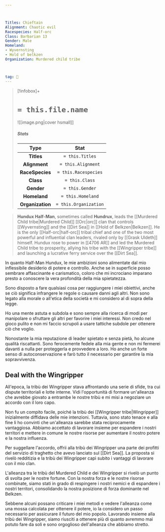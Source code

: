 ```yaml
---



Titles: Chieftain
Alignment: Chaotic evil
Racespecies: Half-orc
Class: Barbarian 13
Gender: Male
Homeland:
- Wyvernsting
- Hold of belkzen
Organization: Murdered child tribe



tag: 👤️
---
```


> [!infobox]+
> #  `= this.file.name`
> ![[image.png|cover hsmall]]
> ##### Stats
> Type | Stat |
> :---: |:---:|
> **Titles** | `= this.Titles` |
> **Alignment** | `= this.Alignment` |
> **RaceSpecies** | `= this.Racespecies` |
> **Class** | `= this.Class` |
> **Gender** | `= this.Gender` |
> **Homeland** | `= this.Homeland` |
> **Organization** | `= this.Organization` |



> **Hundux Half-Man**, sometimes called **Hundrux**, leads the [[Murdered Child tribe|Murdered Child]] [[Orc|orc]] clan that controls [[Wyvernsting]] and the [[Dirt Sea]] in [[Hold of Belkzen|Belkzen]]. He is the only [[Half-orc|half-orc]] tribal chief and one of the two most powerful and influential clan leaders, rivaled only by [[Grask Uldeth]] himself.
> Hundux rose to power in [[4706 AR]] and led the Murdered Child tribe to prosperity, allying his tribe with the [[Wingripper tribe]] and launching a lucrative ferry service over the [[Dirt Sea]].


In quanto Half-Man Hundux, le mie ambizioni sono alimentate dal mio inflessibile desiderio di potere e controllo. Anche se in superficie posso sembrare affascinante e carismatico, coloro che mi incrociano imparano presto a conoscere la vera profondità della mia spietatezza.

Sono disposto a fare qualsiasi cosa per raggiungere i miei obiettivi, anche se ciò significa infrangere le regole o causare danni agli altri. Non sono legato alla morale o all'etica della società e mi considero al di sopra della legge.

Ho una mente astuta e subdola e sono sempre alla ricerca di modi per manipolare o sfruttare gli altri per favorire i miei interessi. Non credo nel gioco pulito e non mi faccio scrupoli a usare tattiche subdole per ottenere ciò che voglio.

Nonostante la mia reputazione di leader spietato e senza pietà, ho alcune qualità riscattanti. Sono ferocemente fedele alla mia gente e non mi fermerei davanti a nulla per proteggerla e provvedere a loro. Ho anche un forte senso di autoconservazione e farò tutto il necessario per garantire la mia sopravvivenza.

## Deal with the Wingripper

All'epoca, la tribù dei Wingripper stava affrontando una serie di sfide, tra cui dispute territoriali e lotte interne. Vidi l'opportunità di formare un'alleanza che avrebbe giovato a entrambe le nostre tribù e mi misi a negoziare un accordo con il loro capo.

Non fu un compito facile, poiché la tribù dei [[Wingripper tribe|Wingripper]] inizialmente diffidava delle mie intenzioni. Tuttavia, sono stato tenace e alla fine li ho convinti che un'alleanza sarebbe stata reciprocamente vantaggiosa. Abbiamo accettato di lavorare insieme per espandere i nostri territori e mettere in comune le nostre risorse per aumentare il nostro potere e la nostra influenza.

Per suggellare l'accordo, offrii alla tribù dei Wingripper una parte dei profitti del servizio di traghetto che avevo lanciato sul [[Dirt Sea]]. La proposta si rivelò redditizia e la tribù dei Wingripper capì subito i vantaggi di lavorare con il mio clan.

L'alleanza tra le tribù del Murdered Child e dei Wingripper si rivelò un punto di svolta per le nostre fortune. Con la nostra forza e le nostre risorse combinate, siamo stati in grado di respingere i nostri nemici e di espandere i nostri territori, consolidando la nostra posizione di forza dominante nel Belkzen.

Sebbene alcuni possano criticare i miei metodi e vedere l'alleanza come una mossa calcolata per ottenere il potere, io la considero un passo necessario per assicurare il futuro del mio popolo. Lavorando insieme alla tribù dei Wingripper, siamo riusciti a ottenere più di quanto avremmo mai potuto fare da soli e sono orgoglioso dell'alleanza che abbiamo stretto.

